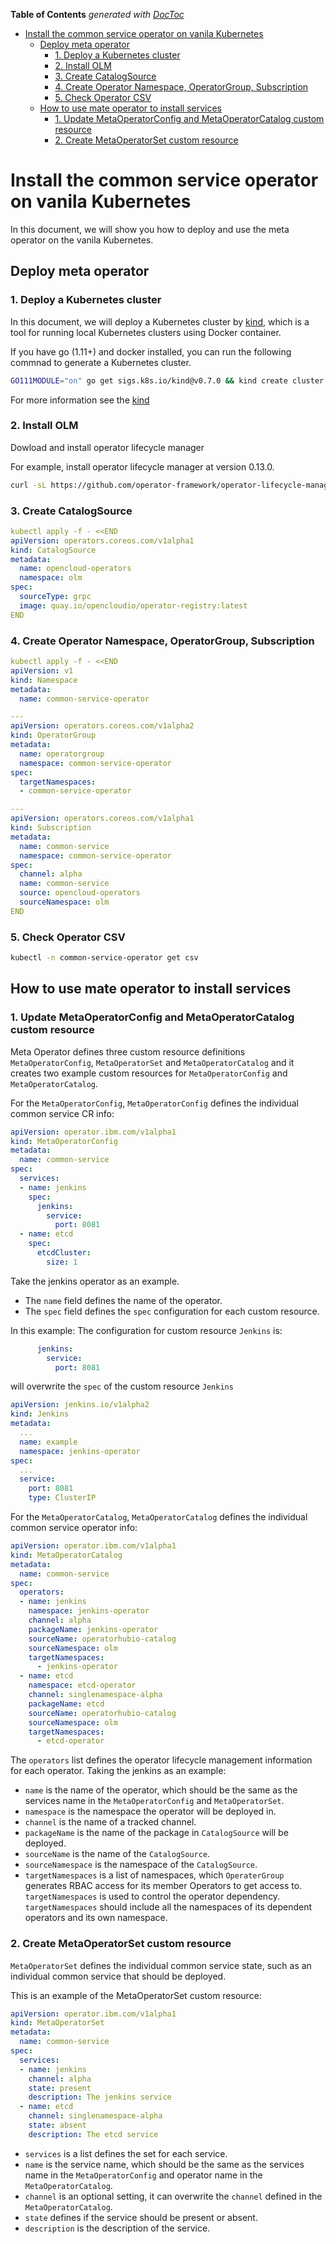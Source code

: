 <!-- START doctoc generated TOC please keep comment here to allow auto update -->
<!-- DON'T EDIT THIS SECTION, INSTEAD RE-RUN doctoc TO UPDATE -->
**Table of Contents**  *generated with [DocToc](https://github.com/thlorenz/doctoc)*

- [Install the common service operator on vanila Kubernetes](#install-the-common-service-operator-on-vanila-kubernetes)
    - [Deploy meta operator](#deploy-meta-operator)
        - [1. Deploy a Kubernetes cluster](#1-deploy-a-kubernetes-cluster)
        - [2. Install OLM](#2-install-olm)
        - [3. Create CatalogSource](#3-create-catalogsource)
        - [4. Create Operator Namespace, OperatorGroup, Subscription](#4-create-operator-namespace-operatorgroup-subscription)
        - [5. Check Operator CSV](#5-check-operator-csv)
    - [How to use mate operator to install services](#how-to-use-mate-operator-to-install-services)
        - [1. Update MetaOperatorConfig and MetaOperatorCatalog custom resource](#1-update-metaoperatorconfig-and-metaoperatorcatalog-custom-resource)
        - [2. Create MetaOperatorSet custom resource](#2-create-metaoperatorset-custom-resource)

<!-- END doctoc generated TOC please keep comment here to allow auto update -->

# Install the common service operator on vanila Kubernetes

In this document, we will show you how to deploy and use the meta operator on the vanila Kubernetes.

## Deploy meta operator

### 1. Deploy a Kubernetes cluster

In this document, we will deploy a Kubernetes cluster by [kind](https://github.com/kubernetes-sigs/kind), which is a tool for running local Kubernetes clusters using Docker container.

If you have go (1.11+) and docker installed, you can run the following commnad to generate a Kubernetes cluster.

```bash
GO111MODULE="on" go get sigs.k8s.io/kind@v0.7.0 && kind create cluster
```

For more information see the [kind](https://github.com/kubernetes-sigs/kind#installation-and-usage)

### 2. Install OLM

Dowload and install operator lifecycle manager

For example, install operator lifecycle manager at version 0.13.0.

```bash
curl -sL https://github.com/operator-framework/operator-lifecycle-manager/releases/download/0.13.0/install.sh | bash -s 0.13.0
```

### 3. Create CatalogSource

```yaml
kubectl apply -f - <<END
apiVersion: operators.coreos.com/v1alpha1
kind: CatalogSource
metadata:
  name: opencloud-operators
  namespace: olm
spec:
  sourceType: grpc
  image: quay.io/opencloudio/operator-registry:latest
END
```

### 4. Create Operator Namespace, OperatorGroup, Subscription

```yaml
kubectl apply -f - <<END
apiVersion: v1
kind: Namespace
metadata:
  name: common-service-operator

---
apiVersion: operators.coreos.com/v1alpha2
kind: OperatorGroup
metadata:
  name: operatorgroup
  namespace: common-service-operator
spec:
  targetNamespaces:
  - common-service-operator

---
apiVersion: operators.coreos.com/v1alpha1
kind: Subscription
metadata:
  name: common-service
  namespace: common-service-operator
spec:
  channel: alpha
  name: common-service
  source: opencloud-operators
  sourceNamespace: olm
END
```

### 5. Check Operator CSV

```bash
kubectl -n common-service-operator get csv
```

## How to use mate operator to install services

### 1. Update MetaOperatorConfig and MetaOperatorCatalog custom resource

Meta Operator defines three custom resource definitions `MetaOperatorConfig`, `MetaOperatorSet` and `MetaOperatorCatalog` and it creates two example custom resources for `MetaOperatorConfig` and `MetaOperatorCatalog`.

For the `MetaOperatorConfig`,
`MetaOperatorConfig` defines the individual common service CR info:

```yaml
apiVersion: operator.ibm.com/v1alpha1
kind: MetaOperatorConfig
metadata:
  name: common-service
spec:
  services:
  - name: jenkins
    spec:
      jenkins:
        service:
          port: 8081
  - name: etcd
    spec:
      etcdCluster:
        size: 1
```

Take the jenkins operator as an example.
- The `name` field defines the name of the operator.
- The `spec` field defines the `spec` configuration for each custom resource.

In this example:
The configuration for custom resource `Jenkins` is:

```yaml
      jenkins:
        service:
          port: 8081
```

will overwrite the `spec` of the custom resource `Jenkins`

```yaml
apiVersion: jenkins.io/v1alpha2
kind: Jenkins
metadata:
  ...
  name: example
  namespace: jenkins-operator
spec:
  ...
  service:
    port: 8081
    type: ClusterIP
```

For the `MetaOperatorCatalog`,
`MetaOperatorCatalog` defines the individual common service operator info:

```yaml
apiVersion: operator.ibm.com/v1alpha1
kind: MetaOperatorCatalog
metadata:
  name: common-service
spec:
  operators:
  - name: jenkins
    namespace: jenkins-operator
    channel: alpha
    packageName: jenkins-operator
    sourceName: operatorhubio-catalog
    sourceNamespace: olm
    targetNamespaces:
      - jenkins-operator
  - name: etcd
    namespace: etcd-operator
    channel: singlenamespace-alpha
    packageName: etcd
    sourceName: operatorhubio-catalog
    sourceNamespace: olm
    targetNamespaces:
      - etcd-operator
```

The `operators` list defines the operator lifecycle management information for each operator.
Taking the jenkins as an example:
- `name` is the name of the operator, which should be the same as the services name in the `MetaOperatorConfig` and `MetaOperatorSet`.
- `namespace` is the namespace the operator will be deployed in.
- `channel` is the name of a tracked channel.
- `packageName` is the name of the package in `CatalogSource` will be deployed.
- `sourceName` is the name of the `CatalogSource`.
- `sourceNamespace` is the namespace of the `CatalogSource`.
- `targetNamespaces` is a list of namespaces, which `OperaterGroup` generates RBAC access for its member Operators to get access to. `targetNamespaces` is used to control the operator dependency. `targetNamespaces` should include all the namespaces of its dependent operators and its own namespace.

### 2. Create MetaOperatorSet custom resource

`MetaOperatorSet` defines the individual common service state, such as an individual common service that should be deployed.

This is an example of the MetaOperatorSet custom resource:

```yaml
apiVersion: operator.ibm.com/v1alpha1
kind: MetaOperatorSet
metadata:
  name: common-service
spec:
  services:
  - name: jenkins
    channel: alpha
    state: present
    description: The jenkins service
  - name: etcd
    channel: singlenamespace-alpha
    state: absent
    description: The etcd service
```

- `services` is a list defines the set for each service.
- `name` is the service name, which should be the same as the services name in the `MetaOperatorConfig` and operator name in the `MetaOperatorCatalog`.
- `channel` is an optional setting, it can overwrite the `channel` defined in the `MetaOperatorCatalog`.
- `state` defines if the service should be present or absent.
- `description` is the description of the service.

